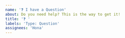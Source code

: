 ```yaml
---
name: '❓ I have a Question'
about: Do you need help? This is the way to get it!
title: '❓ '
labels: 'Type: Question'
assignees: 'Hona'
---
```

